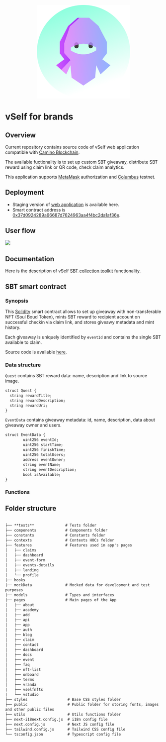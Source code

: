 <p align="center">
  <img src="brands.png" alt="Vself Ninja"/>
</p>


# vSelf for brands

## Overview 

Current repository contains source code of vSelf web application compatible with [Camino Blockchain](https://camino.network/). 

The available fuctionality is to set up custom SBT giveaway, distribute SBT reward using claim link or QR code, check claim analytics.   

This application supports [MetaMask](https://metamask.io/) authorization and [Columbus](https://docs.camino.network/about/columbus-testnet) testnet.

## Deployment

- Staging version of [web application](https://brands.vself.app/) is available here. 
- Smart contract address is [0x37d0924289a66687d7624963aa4f4bc2da1af36e](https://suite.camino.network/explorer/columbus/c-chain/address/0x37d0924289a66687d7624963aa4f4bc2da1af36e).

## User flow 
![](https://github.com/vself-project/vself-brands/blob/main/309.png)

## Documentation

Here is the description of vSelf [SBT collection toolkit](https://vself-project.gitbook.io/vself-project-documentation/sbt-collection-toolkit) functionality.

## SBT smart contract

### Synopsis

This [Solidity](https://soliditylang.org/) smart contract allows to set up giveaway with non-transferable NFT (Soul Boud Token), mints SBT reward to recipient account on successful checkin via claim link, and stores giveawy metadata and mint history. 

Each giveaway is uniquely identified by `eventId` and contains the single SBT available to claim.

Source code is available [here](https://github.com/vself-project/vself-brands/blob/main/contracts/contracts/Events.sol).

### Data structure

`Quest` contains SBT reward data: name, description and link to source image.

```
struct Quest {
  string rewardTitle;
  string rewardDescription;
  string rewardUri;
}
```

`EventData` contains giveaway metadata: id, name, description, data about giveaway owner and users.
```
struct EventData {
        uint256 eventId;
        uint256 startTime;
        uint256 finishTime;
        uint256 totalUsers;
        address eventOwner;
        string eventName;
        string eventDescription;
        bool isAvailable;
}
```
### Functions


## Folder structure

```

├── **tests**              # Tests folder
├── components             # Components folder
├── constants              # Constants folder
├── contexts               # Contexts HOCs folder
├── features               # Features used in app's pages
│   ├── claims
│   ├── dashboard
│   ├── event-form
│   ├── events-details
│   ├── landing
│   └── profile
├── hooks
├── mockData               # Mocked data for development and test purposes
├── models                 # Types and interfaces
├── pages                  # Main pages of the App
│   ├── about
│   ├── academy
│   ├── add
│   ├── api
│   ├── app
│   ├── auth
│   ├── blog
│   ├── claim
│   ├── contact
│   ├── dashboard
│   ├── docs
│   ├── event
│   ├── faq
│   ├── nft-list
│   ├── onboard
│   ├── terms
│   ├── vranda
|   ├── vselfnfts
|   └── vstudio
├── styles                  # Base CSS styles folder
├── public                  # Public folder for storing fonts, images and other public files
├── utils                   # Utils functions folder
├── next-i18next.config.js  # i18n config file
├── next.config.js          # Next JS config file
├── tailwind.config.js      # Tailwind CSS config file
└── tsconfig.json           # Typescript config file
```
